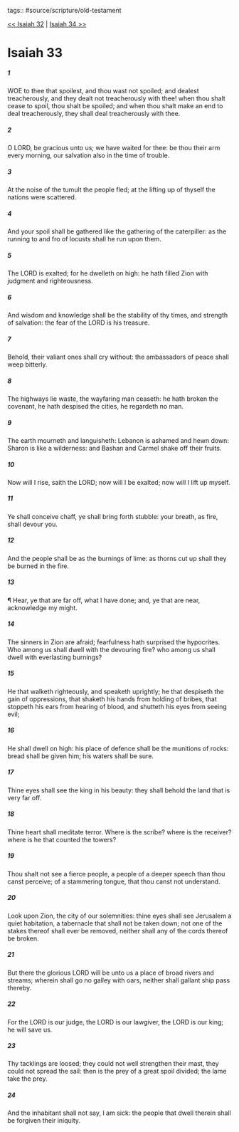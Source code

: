 tags:: #source/scripture/old-testament

[<< Isaiah 32](/Old_Testament/23_Isaiah/Isaiah_32.md) | [Isaiah 34 >>](/Old_Testament/23_Isaiah/Isaiah_34.md)

# Isaiah 33

##### 1

WOE to thee that spoilest, and thou wast not spoiled; and dealest treacherously, and they dealt not treacherously with thee! when thou shalt cease to spoil, thou shalt be spoiled; and when thou shalt make an end to deal treacherously, they shall deal treacherously with thee.

##### 2

O LORD, be gracious unto us; we have waited for thee: be thou their arm every morning, our salvation also in the time of trouble.

##### 3

At the noise of the tumult the people fled; at the lifting up of thyself the nations were scattered.

##### 4

And your spoil shall be gathered like the gathering of the caterpiller: as the running to and fro of locusts shall he run upon them.

##### 5

The LORD is exalted; for he dwelleth on high: he hath filled Zion with judgment and righteousness.

##### 6

And wisdom and knowledge shall be the stability of thy times, and strength of salvation: the fear of the LORD is his treasure.

##### 7

Behold, their valiant ones shall cry without: the ambassadors of peace shall weep bitterly.

##### 8

The highways lie waste, the wayfaring man ceaseth: he hath broken the covenant, he hath despised the cities, he regardeth no man.

##### 9

The earth mourneth and languisheth: Lebanon is ashamed and hewn down: Sharon is like a wilderness: and Bashan and Carmel shake off their fruits.

##### 10

Now will I rise, saith the LORD; now will I be exalted; now will I lift up myself.

##### 11

Ye shall conceive chaff, ye shall bring forth stubble: your breath, as fire, shall devour you.

##### 12

And the people shall be as the burnings of lime: as thorns cut up shall they be burned in the fire.

##### 13

¶ Hear, ye that are far off, what I have done; and, ye that are near, acknowledge my might.

##### 14

The sinners in Zion are afraid; fearfulness hath surprised the hypocrites. Who among us shall dwell with the devouring fire? who among us shall dwell with everlasting burnings?

##### 15

He that walketh righteously, and speaketh uprightly; he that despiseth the gain of oppressions, that shaketh his hands from holding of bribes, that stoppeth his ears from hearing of blood, and shutteth his eyes from seeing evil;

##### 16

He shall dwell on high: his place of defence shall be the munitions of rocks: bread shall be given him; his waters shall be sure.

##### 17

Thine eyes shall see the king in his beauty: they shall behold the land that is very far off.

##### 18

Thine heart shall meditate terror. Where is the scribe? where is the receiver? where is he that counted the towers?

##### 19

Thou shalt not see a fierce people, a people of a deeper speech than thou canst perceive; of a stammering tongue, that thou canst not understand.

##### 20

Look upon Zion, the city of our solemnities: thine eyes shall see Jerusalem a quiet habitation, a tabernacle that shall not be taken down; not one of the stakes thereof shall ever be removed, neither shall any of the cords thereof be broken.

##### 21

But there the glorious LORD will be unto us a place of broad rivers and streams; wherein shall go no galley with oars, neither shall gallant ship pass thereby.

##### 22

For the LORD is our judge, the LORD is our lawgiver, the LORD is our king; he will save us.

##### 23

Thy tacklings are loosed; they could not well strengthen their mast, they could not spread the sail: then is the prey of a great spoil divided; the lame take the prey.

##### 24

And the inhabitant shall not say, I am sick: the people that dwell therein shall be forgiven their iniquity.
